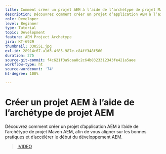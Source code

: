 ```yaml
---
title: Comment créer un projet AEM à l’aide de l’archétype de projet Maven AEM
description: Découvrez comment créer un projet d’application AEM à l’aide de l’archétype de projet Maven AEM, afin de vous aligner sur les bonnes pratiques et d’accélérer le début du développement AEM.
role: Developer
level: Beginner
type: Tutorial
topic: Development
feature: AEM Project Archetype
jira: KT-6929
thumbnail: 330551.jpg
exl-id: 28914c67-a1d3-4f85-987e-c84ff348f560
duration: 275
source-git-commit: f4c621f3a9caa8c2c64b8323312343fe421a5aee
workflow-type: ht
source-wordcount: '74'
ht-degree: 100%

---
```


# Créer un projet AEM à l’aide de l’archétype de projet AEM

Découvrez comment créer un projet d’application AEM à l’aide de l’archétype de projet Maven AEM, afin de vous aligner sur les bonnes pratiques et d’accélérer le début du développement AEM.

>[!VIDEO](https://video.tv.adobe.com/v/345909?quality=12&learn=on&captions=fre_fr)
